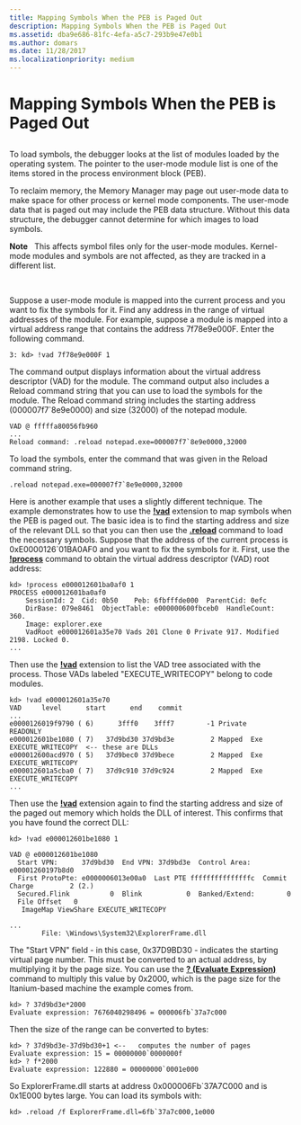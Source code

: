 ```yaml
---
title: Mapping Symbols When the PEB is Paged Out
description: Mapping Symbols When the PEB is Paged Out
ms.assetid: dba9e686-81fc-4efa-a5c7-293b9e47e0b1
ms.author: domars
ms.date: 11/28/2017
ms.localizationpriority: medium
---
```


# Mapping Symbols When the PEB is Paged Out


## <span id="ddk_invalid_or_missing_symbols_dbg"></span><span id="DDK_INVALID_OR_MISSING_SYMBOLS_DBG"></span>


To load symbols, the debugger looks at the list of modules loaded by the operating system. The pointer to the user-mode module list is one of the items stored in the process environment block (PEB).

To reclaim memory, the Memory Manager may page out user-mode data to make space for other process or kernel mode components. The user-mode data that is paged out may include the PEB data structure. Without this data structure, the debugger cannot determine for which images to load symbols.

**Note**   This affects symbol files only for the user-mode modules. Kernel-mode modules and symbols are not affected, as they are tracked in a different list.

 

Suppose a user-mode module is mapped into the current process and you want to fix the symbols for it. Find any address in the range of virtual addresses of the module. For example, suppose a module is mapped into a virtual address range that contains the address 7f78e9e000F. Enter the following command.

```
3: kd> !vad 7f78e9e000F 1
```

The command output displays information about the virtual address descriptor (VAD) for the module. The command output also includes a Reload command string that you can use to load the symbols for the module. The Reload command string includes the starting address (000007f7\`8e9e0000) and size (32000) of the notepad module.

```
VAD @ fffffa80056fb960
...
Reload command: .reload notepad.exe=000007f7`8e9e0000,32000
```

To load the symbols, enter the command that was given in the Reload command string.

```
.reload notepad.exe=000007f7`8e9e0000,32000
```

Here is another example that uses a slightly different technique. The example demonstrates how to use the [**!vad**](-vad.md) extension to map symbols when the PEB is paged out. The basic idea is to find the starting address and size of the relevant DLL so that you can then use the [**.reload**](-reload--reload-module-.md) command to load the necessary symbols. Suppose that the address of the current process is 0xE0000126\`01BA0AF0 and you want to fix the symbols for it. First, use the [**!process**](-process.md) command to obtain the virtual address descriptor (VAD) root address:

```
kd> !process e000012601ba0af0 1
PROCESS e000012601ba0af0
    SessionId: 2  Cid: 0b50    Peb: 6fbfffde000  ParentCid: 0efc
    DirBase: 079e8461  ObjectTable: e000000600fbceb0  HandleCount: 360.
    Image: explorer.exe
    VadRoot e000012601a35e70 Vads 201 Clone 0 Private 917. Modified 2198. Locked 0.
...
```

Then use the [**!vad**](-vad.md) extension to list the VAD tree associated with the process. Those VADs labeled "EXECUTE\_WRITECOPY" belong to code modules.

```
kd> !vad e000012601a35e70
VAD     level      start      end    commit
...
e0000126019f9790 ( 6)      3fff0    3fff7        -1 Private      READONLY
e000012601be1080 ( 7)   37d9bd30 37d9bd3e         2 Mapped  Exe  EXECUTE_WRITECOPY  <-- these are DLLs
e000012600acd970 ( 5)   37d9bec0 37d9bece         2 Mapped  Exe  EXECUTE_WRITECOPY
e000012601a5cba0 ( 7)   37d9c910 37d9c924         2 Mapped  Exe  EXECUTE_WRITECOPY
...
```

Then use the [**!vad**](-vad.md) extension again to find the starting address and size of the paged out memory which holds the DLL of interest. This confirms that you have found the correct DLL:

```
kd> !vad e000012601be1080 1

VAD @ e000012601be1080
  Start VPN:      37d9bd30  End VPN: 37d9bd3e  Control Area:  e00001260197b8d0
  First ProtoPte: e0000006013e00a0  Last PTE fffffffffffffffc  Commit Charge         2 (2.)
  Secured.Flink          0  Blink           0  Banked/Extend:        0
  File Offset   0
   ImageMap ViewShare EXECUTE_WRITECOPY

...
        File: \Windows\System32\ExplorerFrame.dll
```

The "Start VPN" field - in this case, 0x37D9BD30 - indicates the starting virtual page number. This must be converted to an actual address, by multiplying it by the page size. You can use the [**? (Evaluate Expression)**](---evaluate-expression-.md) command to multiply this value by 0x2000, which is the page size for the Itanium-based machine the example comes from.

```
kd> ? 37d9bd3e*2000 
Evaluate expression: 7676040298496 = 000006fb`37a7c000
```

Then the size of the range can be converted to bytes:

```
kd> ? 37d9bd3e-37d9bd30+1 <--   computes the number of pages
Evaluate expression: 15 = 00000000`0000000f
kd> ? f*2000
Evaluate expression: 122880 = 00000000`0001e000        
```

So ExplorerFrame.dll starts at address 0x000006Fb\`37A7C000 and is 0x1E000 bytes large. You can load its symbols with:

```
kd> .reload /f ExplorerFrame.dll=6fb`37a7c000,1e000
```

 

 





